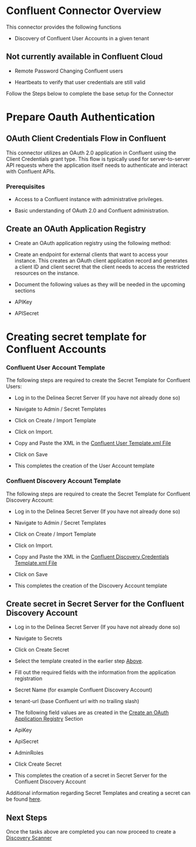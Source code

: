 # Confluent Connector Overview

  

This connector provides the following functions

  

- Discovery of Confluent User Accounts in a given tenant

  

## Not currently available in Confluent Cloud

  

- Remote Password Changing Confluent users

- Heartbeats to verify that user credentials are still valid

  

Follow the Steps below to complete the base setup for the Connector


# Prepare Oauth Authentication

  

## OAuth Client Credentials Flow in Confluent

  

This connector utilizes an OAuth 2.0 application in Confluent using the Client Credentials grant type. This flow is typically used for server-to-server API requests where the application itself needs to authenticate and interact with Confluent APIs.
​

### Prerequisites

  

- Access to a Confluent instance with administrative privileges.

- Basic understanding of OAuth 2.0 and Confluent administration.

  

## Create an OAuth Application Registry

  

- Create an OAuth application registry using the following method:

- Create an endpoint for external clients that want to access your instance. This creates an OAuth client application record and generates a client ID and client secret that the client needs to access the restricted resources on the instance.

  

- Document the following values as they will be needed in the upcoming sections

- APIKey
- APISecret



# Creating secret template for Confluent Accounts

  

### Confluent User Account Template

  

The following steps are required to create the Secret Template for Confluent Users:

  

- Log in to the Delinea Secret Server (If you have not already done so)

- Navigate to Admin / Secret Templates

- Click on Create / Import Template

- Click on Import.

- Copy and Paste the XML in the [Confluent User Template.xml File](./Templates/Confluent%20User%20Account.xml)

- Click on Save

- This completes the creation of the User Account template

  

### Confluent Discovery Account Template

  

The following steps are required to create the Secret Template for Confluent Discovery Account:

  

- Log in to the Delinea Secret Server (If you have not already done so)

- Navigate to Admin / Secret Templates

- Click on Create / Import Template

- Click on Import.

- Copy and Paste the XML in the [Confluent Discovery Credentials Template.xml File](./Templates/Confluent%20Discovery%20Credentials.xml)

- Click on Save

- This completes the creation of the Discovery Account template

  
  

## Create secret in Secret Server for the Confluent Discovery Account

- Log in to the Delinea Secret Server (If you have not already done so)

- Navigate to Secrets

- Click on Create Secret

- Select the template created in the earlier step [Above](#Confluent-discovery-account-template).

- Fill out the required fields with the information from the application registration

- Secret Name (for example Confluent Discovery Account)

- tenant-url (base Confluent url with no trailing slash)

- The following field values are as created in the [Create an OAuth Application Registry](#create-an-oauth-application-registry) Section

- ApiKey

- ApiSecret

- AdminRoles

- Click Create Secret

- This completes the creation of a secret in Secret Server for the Confluent Discovery Account

  

Additional information regarding Secret Templates and creating a secret can be found [here](./Templates/readme.md).

  

## Next Steps

  

Once the tasks above are completed you can now proceed to create a [Discovery Scanner](./Discovery/readme.md)